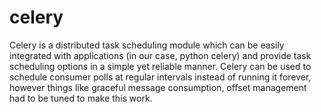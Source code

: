 # celery

Celery is a distributed task scheduling module which can be easily integrated with applications (in our case, python celery) and provide task scheduling options in a simple yet reliable manner.  Celery can be used to schedule consumer polls at regular intervals instead of running it forever, however things like graceful message consumption, offset management had to be tuned to make this work. 
